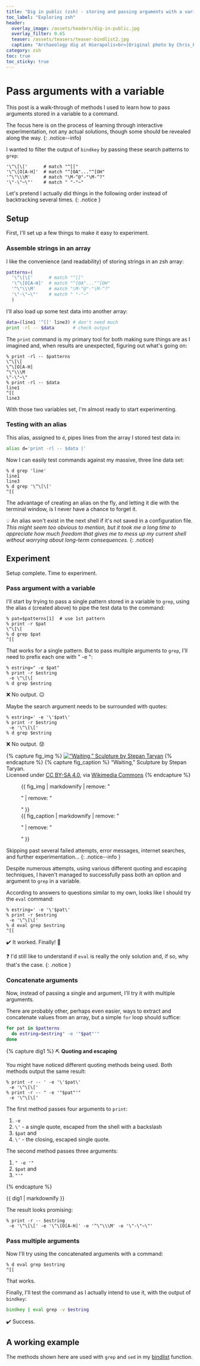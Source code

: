 ```yaml
---
title: "Dig in public (zsh) - storing and passing arguments with a variable"
toc_label: "Exploring zsh"
header:
  overlay_image: /assets/headers/dig-in-public.jpg
  overlay_filter: 0.65
  teaser: /assets/teasers/teaser-bindlist2.jpg
  caption: "Archaeology dig at Hierapolis<br>[Original photo by Chris_Parfitt from Morden, Surrey, England](https://commons.wikimedia.org/wiki/File:Archaeology_dig_at_Hierapolis_03.jpg). Licensed under CC BY 2.0, via Wikimedia Commons"
category: zsh
toc: true
toc_sticky: true
---
```


# Pass arguments with a variable

This post is a walk-through of methods I used to learn how to pass arguments stored in a variable to a command.

The focus here is on the process of learning through interactive experimentation, not any actual solutions, though some should be revealed along the way.
{: .notice--info}


I wanted to filter the output of `bindkey` by passing these search patterns to `grep`:

```
'\^\[\['      # match "^[["
'\^\[O[A-H]'  # match "^[OA"..."^[OH"
'^\"\\\M'     # match "\M-^@"-"\M-^?"
'\"-\"~\"'    # match " "-"~"
```

Let's pretend I actually did things in the following order instead of backtracking several times.
{: .notice }

## Setup

First, I'll set up a few things to make it easy to experiment.

### Assemble strings in an array

I like the convenience (and readability) of storing strings in an zsh array:
```zsh
patterns=(
  '\^\[\['      # match "^[["
  '\^\[O[A-H]'  # match "^[OA"..."^[OH"
  '^\"\\\M'     # match "\M-^@"-"\M-^?"
  '\"-\"~\"'    # match " "-"~"
  )
```

I'll also load up some test data into another array:

```zsh
data=(line1 '^[[' line3) # don't need much
print -rl -- $data       # check output
```

The `print` command is my primary tool for both making sure things are as I imagined and, when results are unexpected, figuring out what's going on:

```
% print -rl -- $patterns
\^\[\[
\^\[O[A-H]
^\"\\\M
\"-\"~\"
% print -rl -- $data
line1
^[[
line3
```

With those two variables set, I'm almost ready to start experimenting.

### Testing with an alias

This alias, assigned to `d`, pipes lines from the array I stored test data in:

```zsh
alias d='print -rl -- $data |'
```

Now I can easily test commands against my massive, three line data set:

```
% d grep 'line'
line1
line3
% d grep '\^\[\['
^[[
```

The advantage of creating an alias on the fly, and letting it die with the terminal window, is I never have a chance to forget it.

:bulb: An alias won't exist in the next shell if it's not saved in a configuration file.<br>*This might seem too obvious to mention, but it took me a long time to appreciate how much freedom that gives me to mess up my current shell without worrying about long-term consequences.*
{: .notice}


## Experiment

Setup complete. Time to experiment.

### Pass argument with a variable

I'll start by trying to pass a single pattern stored in a variable to `grep`, using the alias `d` (created above) to pipe the test data to the command:

```
% pat=$patterns[1]  # use 1st pattern
% print -r $pat
\^\[\[
% d grep $pat
^[[
```

That works for a single pattern. But to pass multiple arguments to `grep`, I'll need to prefix each one with " -e ":

```
% estring=" -e $pat"
% print -r $estring
 -e \^\[\[
% d grep $estring
```

:x: No output. :neutral_face:

Maybe the search argument needs to be surrounded with quotes:

```
% estring=' -e '\'$pat\'
% print -r $estring
 -e '\^\[\['
% d grep $estring
```

:x: No output. :worried:

{% capture fig_img %}
[![“Waiting,” Sculpture by Stepan Taryan](/assets/images/woman-waiting.jpg)](/assets/images/woman-waiting.jpg)
{% endcapture %}
{% capture fig_caption %}
“Waiting,” Sculpture by Stepan Taryan.<br>Licensed under [CC BY-SA 4.0](https://creativecommons.org/licenses/by-sa/4.0), via [Wikimedia Commons](https://commons.wikimedia.org/wiki/File:Waiting_Sculpture_15.jpg)
{% endcapture %}
<figure>
  {{ fig_img | markdownify | remove: "<p>" | remove: "</p>" }}
  <figcaption>{{ fig_caption | markdownify | remove: "<p>" | remove: "</p>" }}</figcaption>
</figure>

Skipping past several failed attempts, error messages, internet searches, and further experimentation…
{: .notice--info }

Despite numerous attempts, using various different quoting and escaping techniques, I haven't managed to successfully pass both an option and argument to `grep` in a variable.

According to answers to questions similar to my own, looks like I should try the `eval`  command:


```
% estring=' -e '\'$pat\'
% print -r $estring
 -e '\^\[\['
% d eval grep $estring
^[[
```

:heavy_check_mark: It worked. Finally! :tada:

:question: I'd still like to understand if `eval` is really the only solution and, if so, why that's the case.
{: .notice }

### Concatenate arguments

Now, instead of passing a single and argument, I'll try it with multiple arguments.

There are probably other, perhaps even easier, ways to extract and concatenate values from an array, but a simple `for` loop should suffice:

```zsh
for pat in $patterns
  do estring=$estring" -e '"$pat"'"
done
```

{% capture dig1 %}
:pick: **Quoting and  escaping**

You might have noticed different quoting methods being used. Both methods output the same result:

```
% print -r -- ' -e '\'$pat\'
 -e '\^\[\['
% print -r -- " -e '"$pat"'"
 -e '\^\[\['
 ```

The first method passes four arguments to `print`:
1) ` -e `
2) `\'` -  a single quote, escaped from the shell with a backslash
3)  `$pat` and
4) `\'` - the closing, escaped single quote.

The second method passes three arguments:
1) `" -e '"`
2) `$pat` and
3) `"'"`

{% endcapture %}<div class="notice">{{ dig1 | markdownify }}</div>

The result looks promising:

```
% print -r -- $estring
 -e '\^\[\[' -e '\^\[O[A-H]' -e '^\"\\\M' -e '\"-\"~\"'
```

### Pass multiple arguments

Now I'll try using the concatenated arguments with a command:

```
% d eval grep $estring
^[[
```

That works.

Finally, I'll test the command as I actually intend to use it, with the output of `bindkey`:

```zsh
bindkey | eval grep -v $estring
```

:heavy_check_mark: Success.

## A working example

The methods shown here are used with `grep` and `sed` in my [bindlist](/zsh/bindlist2) function.

